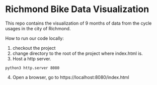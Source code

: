 # Richmond Bike Data Visualization

This repo contains the visualization of 9 months of data from the cycle usages in the city of Richmond.

How to run our code locally: 
1. checkout the project
2. change directory to the root of the project where index.html is.
3. Host a http server. 
```
python3 http.server 8080
```
4. Open a browser, go to https://localhost:8080/index.html

